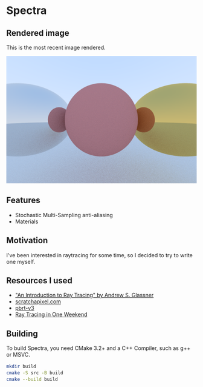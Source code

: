 # Spectra

## Rendered image
This is the most recent image rendered.

![Image rendered with Spectra](out.png)

## Features
- Stochastic Multi-Sampling anti-aliasing
- Materials

## Motivation
I've been interested in raytracing for some time, so I decided to try to write one myself.

## Resources I used
- ["An Introduction to Ray Tracing" by Andrew S. Glassner](https://www.realtimerendering.com/raytracing/An-Introduction-to-Ray-Tracing-The-Morgan-Kaufmann-Series-in-Computer-Graphics-.pdf)
- [scratchapixel.com](https://www.scratchapixel.com)
- [pbrt-v3](https://www.pbrt.org)
- [Ray Tracing in One Weekend](https://raytracing.github.io/books/RayTracingInOneWeekend.html)

## Building
To build Spectra, you need CMake 3.2+ and a C++ Compiler, such as g++ or MSVC.
```bash
mkdir build
cmake -S src -B build
cmake --build build
```
